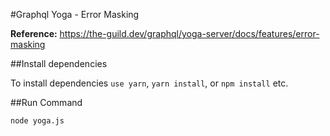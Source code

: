 #Graphql Yoga - Error Masking

**Reference:** https://the-guild.dev/graphql/yoga-server/docs/features/error-masking

##Install dependencies

To install dependencies `use yarn`, `yarn install`, or `npm install` etc.

##Run Command

`node yoga.js`